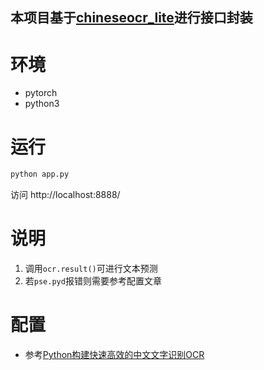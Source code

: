 ## 本项目基于[chineseocr_lite](https://github.com/ouyanghuiyu/chineseocr_lite)进行接口封装

# 环境
- pytorch
- python3
  
# 运行
``` bash
python app.py
```
访问
http://localhost:8888/

# 说明
1. 调用`ocr.result()`可进行文本预测
2. 若`pse.pyd`报错则需要参考配置文章

# 配置
- 参考[Python构建快速高效的中文文字识别OCR](https://blog.csdn.net/lly1122334/article/details/104752851)
